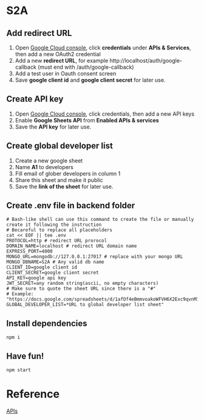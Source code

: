 # S2A

## Add redirect URL
1. Open [Google Cloud console](https://console.cloud.google.com/welcome), click **credentials** under **APIs & Services**, then add a new OAuth2 credential  
2. Add a new **redirect URL**, for example http://localhost/auth/google-callback (must end with /auth/google-callback) 
3. Add a test user in Oauth consent screen
4. Save **google client id** and **google client secret** for later use.

## Create API key
1. Open [Google Cloud console](https://console.cloud.google.com/welcome), click credentials, then add a new API keys
2. Enable **Google Sheets API** from **Enabled APIs & services**
3. Save the **API key** for later use.

## Create global developer list
1. Create a new google sheet
2. Name **A1** to developers
3. Fill email of glober developers in column 1
4. Share this sheet and make it public
5. Save the **link of the sheet** for later use.

## Create **.env** file in backend folder
```
# Bash-like shell can use this command to create the file or manually create it following the instruction
# Becareful to replace all placeholders
cat << EOF || tee .env
PROTOCOL=http # redirect URL prorocol
DOMAIN_NAME=localhost # redirect URL domain name
EXPRESS_PORT=4000
MONGO_URL=mongodb://127.0.0.1:27017 # replace with your mongo URL
MONGO_DBNAME=S2A # Any valid db name
CLIENT_ID=google client id
CLIENT_SECRET=google client secret
API_KEY=google api key
JWT_SECRET=any random string(ascii, no empty characters)
# Make sure to quote the sheet URL since there is a "#"
# Example: "https://docs.google.com/spreadsheets/d/1afOf4eBmmvoakoWFVH6X2Exc9qvnM14MKpxjLF2krEM/edit#gid=0"
GLOBAL_DEVELOPER_LIST=*URL to global developer list sheet"

```

## Install dependencies
```
npm i
```

## Have fun!
```
npm start
```

# Reference
[APIs](./doc/api.md)

